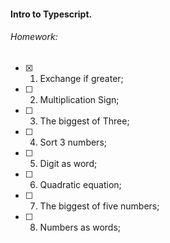 #### Intro to Typescript.

###### Homework:

- [x] 01. Exchange if greater;
- [ ] 02. Multiplication Sign;
- [ ] 03. The biggest of Three;
- [ ] 04. Sort 3 numbers;
- [ ] 05. Digit as word;
- [ ] 06. Quadratic equation;
- [ ] 07. The biggest of five numbers;
- [ ] 08. Numbers as words;